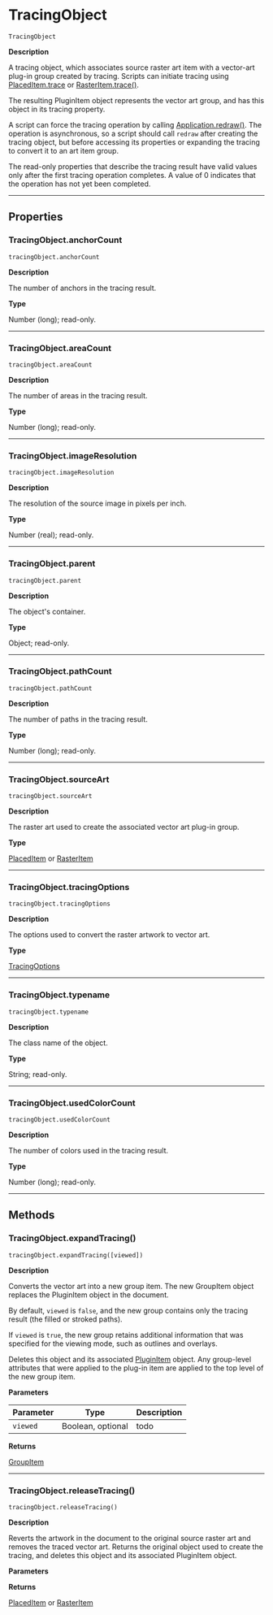 # TracingObject

`TracingObject`

**Description**

A tracing object, which associates source raster art item with a vector-art plug-in group created by tracing. Scripts can initiate tracing using [PlacedItem.trace](PlacedItem.md#jsobjref-placeditem-trace) or [RasterItem.trace()](RasterItem.md#jsobjref-rasteritem-trace).

The resulting PluginItem object represents the vector art group, and has this object in its tracing property.

A script can force the tracing operation by calling [Application.redraw()](Application.md#jsobjref-application-redraw). The operation is asynchronous, so a script should call `redraw` after creating the tracing object, but before accessing its properties or expanding the tracing to convert it to an art item group.

The read-only properties that describe the tracing result have valid values only after the first tracing operation completes. A value of 0 indicates that the operation has not yet been completed.

---

## Properties

### TracingObject.anchorCount

`tracingObject.anchorCount`

**Description**

The number of anchors in the tracing result.

**Type**

Number (long); read-only.

---

### TracingObject.areaCount

`tracingObject.areaCount`

**Description**

The number of areas in the tracing result.

**Type**

Number (long); read-only.

---

### TracingObject.imageResolution

`tracingObject.imageResolution`

**Description**

The resolution of the source image in pixels per inch.

**Type**

Number (real); read-only.

---

### TracingObject.parent

`tracingObject.parent`

**Description**

The object's container.

**Type**

Object; read-only.

---

### TracingObject.pathCount

`tracingObject.pathCount`

**Description**

The number of paths in the tracing result.

**Type**

Number (long); read-only.

---

### TracingObject.sourceArt

`tracingObject.sourceArt`

**Description**

The raster art used to create the associated vector art plug-in group.

**Type**

[PlacedItem](PlacedItem.md#jsobjref-placeditem) or [RasterItem](RasterItem.md#jsobjref-rasteritem)

---

### TracingObject.tracingOptions

`tracingObject.tracingOptions`

**Description**

The options used to convert the raster artwork to vector art.

**Type**

[TracingOptions](TracingOptions.md#jsobjref-tracingoptions)

---

### TracingObject.typename

`tracingObject.typename`

**Description**

The class name of the object.

**Type**

String; read-only.

---

### TracingObject.usedColorCount

`tracingObject.usedColorCount`

**Description**

The number of colors used in the tracing result.

**Type**

Number (long); read-only.

---

## Methods

### TracingObject.expandTracing()

`tracingObject.expandTracing([viewed])`

**Description**

Converts the vector art into a new group item. The new GroupItem object replaces the PluginItem object in the document.

By default, `viewed` is `false`, and the new group contains only the tracing result (the filled or stroked paths).

If `viewed` is `true`, the new group retains additional information that was specified for the viewing mode, such as outlines and overlays.

Deletes this object and its associated [PluginItem](PluginItem.md#jsobjref-pluginitem) object. Any group-level attributes that were applied to the plug-in item are applied to the top level of the new group item.

**Parameters**

| Parameter   | Type              | Description   |
|-------------|-------------------|---------------|
| `viewed`    | Boolean, optional | todo          |

**Returns**

[GroupItem](GroupItem.md#jsobjref-groupitem)

---

### TracingObject.releaseTracing()

`tracingObject.releaseTracing()`

**Description**

Reverts the artwork in the document to the original source raster art and removes the traced vector art. Returns the original object used to create the tracing, and deletes this object and its associated PluginItem object.

**Parameters**

**Returns**

[PlacedItem](PlacedItem.md#jsobjref-placeditem) or [RasterItem](RasterItem.md#jsobjref-rasteritem)
